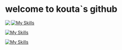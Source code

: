 # welcome to kouta`s github
<div>

<a href="https://github.com/anuraghazra/github-readme-stats">
  <img align="left" src="https://github-readme-stats.vercel.app/api/top-langs/?username=kouta222" />
</a>               
</div>  

                    

[![My Skills](https://skillicons.dev/icons?i=js,ts,html,css,golang,java)](https://skillicons.dev)

[![My Skills](https://skillicons.dev/icons?i=react,nextjs,nest,laravel,spring)](https://skillicons.dev)

[![My Skills](https://skillicons.dev/icons?i=graphql,gcp,firebase,cloudflare)](https://skillicons.dev)

<!--
**kouta222/kouta222** is a ✨ _special_ ✨ repository because its `README.md` (this file) appears on your GitHub profile.

Here are some ideas to get you started:

- 🔭 I’m currently working on ...
- 🌱 I’m currently learning ...
- 👯 I’m looking to collaborate on ...
- 🤔 I’m looking for help with ...
- 💬 Ask me about ...
- 📫 How to reach me: ...
- 😄 Pronouns: ...
- ⚡ Fun fact: ...
-->
